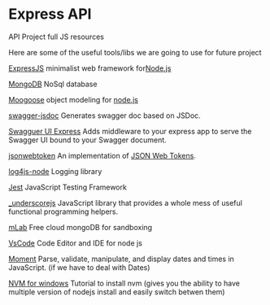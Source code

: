 # Express API

API Project full  JS resources


Here are some of the useful tools/libs we are going to use for future project

[ExpressJS](https://expressjs.com/) minimalist web framework for[Node.js](https://nodejs.org/en/)

[MongoDB](https://www.mongodb.com/) NoSql database

[Moogoose](https://mongoosejs.com/) object modeling for [node.js](https://nodejs.org/en/)

[swagger-jsdoc](https://github.com/Surnet/swagger-jsdoc) Generates swagger doc based on JSDoc.

[Swagguer UI Express](https://github.com/scottie1984/swagger-ui-express) Adds middleware to your express app to serve the Swagger UI bound to your Swagger document.

[jsonwebtoken](https://github.com/auth0/node-jsonwebtoken) An implementation of [JSON Web Tokens](https://tools.ietf.org/html/rfc7519).

[log4js-node](https://log4js-node.github.io/log4js-node/) Logging library 

[Jest](https://jestjs.io/) JavaScript Testing Framework 

[_underscorejs](http://underscorejs.org/) JavaScript library that provides a whole mess of useful functional programming helpers.

[mLab](https://mlab.com/) Free cloud mongoDB for sandboxing

[VsCode](https://code.visualstudio.com/) Code Editor and IDE for node js

[Moment](https://momentjs.com/) Parse, validate, manipulate, and display dates and times in JavaScript. (if we have to deal with Dates)

[NVM for windows](https://medium.com/appseed-io/how-to-run-multiple-versions-of-node-js-with-nvm-for-windows-ffbe5c7a2b47) Tutorial to install nvm (gives you the ability to have multiple version of nodejs install and easily switch betwen them)







